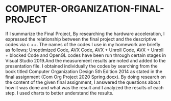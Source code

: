 # COMPUTER-ORGANIZATION-FINAL-PROJECT
If I summarize the Final Project, By researching the hardware acceleration, I expressed the relationship between the final project and the descriptive codes via c ++. The names of the codes I use in my homework are briefly as follows; Unoptimized Code, AVX Code, AVX + Unroll Code, AVX + Unroll + blocked Code and OpenGL codes have been run through certain stages in Visual Studio 2019.And the measurement results are noted and added to the presentation file. I obtained individually the codes by searching from the book titled Computer Organization Design 5th Edition 2014 as stated in the final assignment (Com Org Project 2020 Spring.docx). By doing research on the content of the given final assignment, I answered the questions about how it was done and what was the result and I analyzed the results of each step. I used charts to better understand the results.

